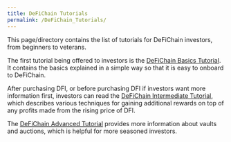 ```yaml
---
title: DeFiChain Tutorials
permalink: /DeFiChain_Tutorials/
---
```


This page/directory contains the list of tutorials for DeFiChain investors, from beginners to veterans.

The first tutorial being offered to investors is the [DeFiChain Basics Tutorial](/DeFiChain_Basics_Tutorial.md). It contains the basics explained in a simple way so that it is easy to onboard to DeFiChain.

After purchasing DFI, or before purchasing DFI if investors want more information first, investors can read the [DeFiChain Intermediate Tutorial](/DeFiChain_Intermediate_Tutorial.md), which describes various techniques for gaining additional rewards on top of any profits made from the rising price of DFI.

The [DeFiChain Advanced Tutorial](/DeFiChain_Advanced_Tutorial.md) provides more information about vaults and auctions, which is helpful for more seasoned investors.

